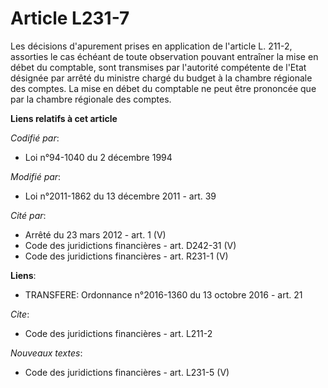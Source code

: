 # Article L231-7

Les décisions d'apurement prises en application de l'article L. 211-2, assorties le cas échéant de toute observation pouvant
entraîner la mise en débet du comptable, sont transmises par l'autorité compétente de l'Etat désignée par arrêté du ministre
chargé du budget à la chambre régionale des comptes. La mise en débet du comptable ne peut être prononcée que par la chambre
régionale des comptes.

**Liens relatifs à cet article**

_Codifié par_:

  - Loi n°94-1040 du 2 décembre 1994

_Modifié par_:

  - Loi n°2011-1862 du 13 décembre 2011 - art. 39

_Cité par_:

  - Arrêté du 23 mars 2012 - art. 1 (V)
  - Code des juridictions financières - art. D242-31 (V)
  - Code des juridictions financières - art. R231-1 (V)

**Liens**:

  - TRANSFERE: Ordonnance n°2016-1360 du 13 octobre 2016 - art. 21

_Cite_:

  - Code des juridictions financières - art. L211-2

_Nouveaux textes_:

  - Code des juridictions financières - art. L231-5 (V)
